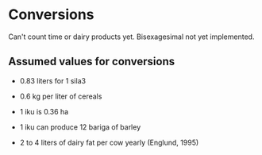 # Conversions

Can't count time or dairy products yet. Bisexagesimal not yet implemented.

## Assumed values for conversions

- 0.83 liters for 1 sila3
- 0.6 kg per liter of cereals

- 1 iku is 0.36 ha
- 1 iku can produce 12 bariga of barley

- 2 to 4 liters of dairy fat per cow yearly (Englund, 1995)
